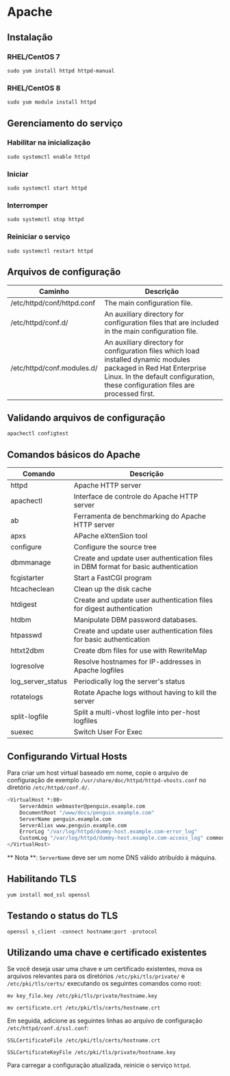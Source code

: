 # Apache

## Instalação

### RHEL/CentOS 7

```sudo yum install httpd httpd-manual```

### RHEL/CentOS 8

```sudo yum module install httpd```

## Gerenciamento do serviço

### Habilitar na inicialização

```sudo systemctl enable httpd```

### Iniciar

```sudo systemctl start httpd```

### Interromper

```sudo systemctl stop httpd```

### Reiniciar o serviço

```sudo systemctl restart httpd```

## Arquivos de configuração

Caminho                     |   Descrição
----------------------------|------------
/etc/httpd/conf/httpd.conf  |   The main configuration file.
/etc/httpd/conf.d/          |   An auxiliary directory for configuration files that are included in the main configuration file.
/etc/httpd/conf.modules.d/  |   An auxiliary directory for configuration files which load installed dynamic modules packaged in Red Hat Enterprise Linux. In the default configuration, these configuration files are processed first.

## Validando arquivos de configuração

```apachectl configtest```

## Comandos básicos do Apache

Comando             |   Descrição
--------------------|------------
httpd               |   Apache HTTP server
apachectl           |   Interface de controle do Apache HTTP server
ab                  |   Ferramenta de benchmarking do Apache HTTP server
apxs                |   APache eXtenSion tool
configure           |   Configure the source tree
dbmmanage           |   Create and update user authentication files in DBM format for basic authentication
fcgistarter         |   Start a FastCGI program
htcacheclean        |   Clean up the disk cache
htdigest            |   Create and update user authentication files for digest authentication
htdbm               |   Manipulate DBM password databases.
htpasswd            |   Create and update user authentication files for basic authentication
httxt2dbm           |   Create dbm files for use with RewriteMap
logresolve          |   Resolve hostnames for IP-addresses in Apache logfiles
log_server_status   |   Periodically log the server's status
rotatelogs          |   Rotate Apache logs without having to kill the server
split-logfile       |   Split a multi-vhost logfile into per-host logfiles
suexec              |   Switch User For Exec

## Configurando Virtual Hosts

Para criar um host virtual baseado em nome, copie o arquivo de configuração de exemplo ```/usr/share/doc/httpd/httpd-vhosts.conf``` no diretório ```/etc/httpd/conf.d/```.

```bash
<VirtualHost *:80>
    ServerAdmin webmaster@penguin.example.com
    DocumentRoot "/www/docs/penguin.example.com"
    ServerName penguin.example.com
    ServerAlias www.penguin.example.com
    ErrorLog "/var/log/httpd/dummy-host.example.com-error_log"
    CustomLog "/var/log/httpd/dummy-host.example.com-access_log" common
</VirtualHost>
```

** Nota **: ```ServerName``` deve ser um nome DNS válido atribuído à máquina.

## Habilitando TLS

```yum install mod_ssl openssl```

## Testando o status do TLS

```openssl s_client -connect hostname:port -protocol```

## Utilizando uma chave e certificado existentes

Se você deseja usar uma chave e um certificado existentes, mova os arquivos relevantes para os diretórios ```/etc/pki/tls/private/``` e ```/etc/pki/tls/certs/``` executando os seguintes comandos como root:

```mv key_file.key /etc/pki/tls/private/hostname.key```

```mv certificate.crt /etc/pki/tls/certs/hostname.crt```

Em seguida, adicione as seguintes linhas ao arquivo de configuração ```/etc/httpd/conf.d/ssl.conf```:

```SSLCertificateFile /etc/pki/tls/certs/hostname.crt```

```SSLCertificateKeyFile /etc/pki/tls/private/hostname.key```

Para carregar a configuração atualizada, reinicie o serviço ```httpd```.
